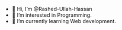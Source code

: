 - 👋 Hi, I’m @Rashed-Ullah-Hassan
- 👀 I’m interested in Programming.
- 🌱 I’m currently learning Web development.

<!---
Rashed-Ullah-Hassan/Rashed-Ullah-Hassan is a ✨ special ✨ repository because its `README.md` (this file) appears on your GitHub profile.
You can click the Preview link to take a look at your changes.
--->
